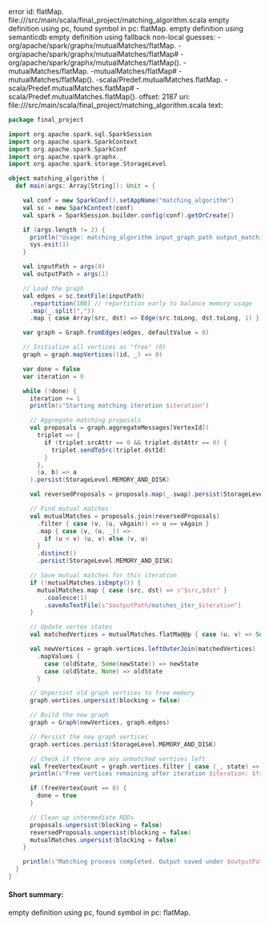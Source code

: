 error id: flatMap.
file://<WORKSPACE>/src/main/scala/final_project/matching_algorithm.scala
empty definition using pc, found symbol in pc: flatMap.
empty definition using semanticdb
empty definition using fallback
non-local guesses:
	 -org/apache/spark/graphx/mutualMatches/flatMap.
	 -org/apache/spark/graphx/mutualMatches/flatMap#
	 -org/apache/spark/graphx/mutualMatches/flatMap().
	 -mutualMatches/flatMap.
	 -mutualMatches/flatMap#
	 -mutualMatches/flatMap().
	 -scala/Predef.mutualMatches.flatMap.
	 -scala/Predef.mutualMatches.flatMap#
	 -scala/Predef.mutualMatches.flatMap().
offset: 2187
uri: file://<WORKSPACE>/src/main/scala/final_project/matching_algorithm.scala
text:
```scala
package final_project

import org.apache.spark.sql.SparkSession
import org.apache.spark.SparkContext
import org.apache.spark.SparkConf
import org.apache.spark.graphx._
import org.apache.spark.storage.StorageLevel

object matching_algorithm {
  def main(args: Array[String]): Unit = {

    val conf = new SparkConf().setAppName("matching_algorithm")
    val sc = new SparkContext(conf)
    val spark = SparkSession.builder.config(conf).getOrCreate()

    if (args.length != 2) {
      println("Usage: matching_algorithm input_graph_path output_matching_path")
      sys.exit(1)
    }

    val inputPath = args(0)
    val outputPath = args(1)

    // Load the graph
    val edges = sc.textFile(inputPath)
      .repartition(100) // repartition early to balance memory usage
      .map(_.split(","))
      .map { case Array(src, dst) => Edge(src.toLong, dst.toLong, 1) }

    var graph = Graph.fromEdges(edges, defaultValue = 0)

    // Initialize all vertices as "free" (0)
    graph = graph.mapVertices((id, _) => 0)

    var done = false
    var iteration = 0

    while (!done) {
      iteration += 1
      println(s"Starting matching iteration $iteration")

      // Aggregate matching proposals
      val proposals = graph.aggregateMessages[VertexId](
        triplet => {
          if (triplet.srcAttr == 0 && triplet.dstAttr == 0) {
            triplet.sendToSrc(triplet.dstId)
          }
        },
        (a, b) => a
      ).persist(StorageLevel.MEMORY_AND_DISK)

      val reversedProposals = proposals.map(_.swap).persist(StorageLevel.MEMORY_AND_DISK)

      // Find mutual matches
      val mutualMatches = proposals.join(reversedProposals)
        .filter { case (v, (u, vAgain)) => u == vAgain }
        .map { case (v, (u, _)) =>
          if (u < v) (u, v) else (v, u)
        }
        .distinct()
        .persist(StorageLevel.MEMORY_AND_DISK)

      // Save mutual matches for this iteration
      if (!mutualMatches.isEmpty()) {
        mutualMatches.map { case (src, dst) => s"$src,$dst" }
          .coalesce(1)
          .saveAsTextFile(s"$outputPath/matches_iter_$iteration")
      }

      // Update vertex states
      val matchedVertices = mutualMatches.flatMa@@p { case (u, v) => Seq((u, 1), (v, 1)) }

      val newVertices = graph.vertices.leftOuterJoin(matchedVertices)
        .mapValues {
          case (oldState, Some(newState)) => newState
          case (oldState, None) => oldState
        }

      // Unpersist old graph vertices to free memory
      graph.vertices.unpersist(blocking = false)

      // Build the new graph
      graph = Graph(newVertices, graph.edges)

      // Persist the new graph vertices
      graph.vertices.persist(StorageLevel.MEMORY_AND_DISK)

      // Check if there are any unmatched vertices left
      val freeVertexCount = graph.vertices.filter { case (_, state) => state == 0 }.count()
      println(s"Free vertices remaining after iteration $iteration: $freeVertexCount")

      if (freeVertexCount == 0) {
        done = true
      }

      // Clean up intermediate RDDs
      proposals.unpersist(blocking = false)
      reversedProposals.unpersist(blocking = false)
      mutualMatches.unpersist(blocking = false)
    }

    println(s"Matching process completed. Output saved under $outputPath")
  }
}

```


#### Short summary: 

empty definition using pc, found symbol in pc: flatMap.